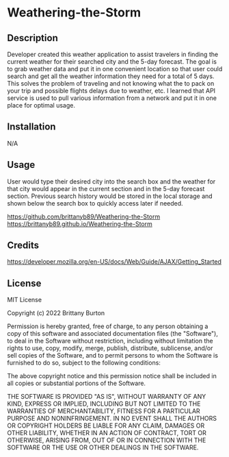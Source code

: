 # Weathering-the-Storm

## Description

Developer created this weather application to assist travelers in finding the current weather for their searched city and the 5-day forecast. The goal is to grab weather data and put it in one convenient location so that user could search and get all the weather information they need for a total of 5 days. This solves the problem of traveling and not knowing what the to pack on your trip and possible flights delays due to weather, etc. I learned that API service is used to pull various information from a network and put it in one place for optimal usage.

## Installation

N/A

## Usage

User would type their desired city into the search box and the weather for that city would appear in the current section and in the 5-day forecast section. Previous search history would be stored in the local storage and shown below the search box to quickly access later if needed.

https://github.com/brittanyb89/Weathering-the-Storm
https://brittanyb89.github.io/Weathering-the-Storm

## Credits

https://developer.mozilla.org/en-US/docs/Web/Guide/AJAX/Getting_Started

## License

MIT License

Copyright (c) 2022 Brittany Burton

Permission is hereby granted, free of charge, to any person obtaining a copy of this software and associated documentation files (the "Software"), to deal in the Software without restriction, including without limitation the rights to use, copy, modify, merge, publish, distribute, sublicense, and/or sell copies of the Software, and to permit persons to whom the Software is furnished to do so, subject to the following conditions:

The above copyright notice and this permission notice shall be included in all copies or substantial portions of the Software.

THE SOFTWARE IS PROVIDED "AS IS", WITHOUT WARRANTY OF ANY KIND, EXPRESS OR IMPLIED, INCLUDING BUT NOT LIMITED TO THE WARRANTIES OF MERCHANTABILITY, FITNESS FOR A PARTICULAR PURPOSE AND NONINFRINGEMENT. IN NO EVENT SHALL THE AUTHORS OR COPYRIGHT HOLDERS BE LIABLE FOR ANY CLAIM, DAMAGES OR OTHER LIABILITY, WHETHER IN AN ACTION OF CONTRACT, TORT OR OTHERWISE, ARISING FROM, OUT OF OR IN CONNECTION WITH THE SOFTWARE OR THE USE OR OTHER DEALINGS IN THE SOFTWARE.
